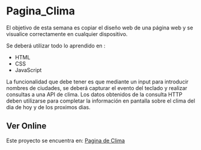 # Pagina_Clima
El objetivo de esta semana es copiar el diseño web de una página web y se visualice correctamente en cualquier dispositivo.

Se deberá utilizar todo lo aprendido en :
- HTML
- CSS
- JavaScript

La funcionalidad que debe tener es que mediante un input para introducir nombres de ciudades, se deberá capturar el evento del teclado y realizar consultas a una API de clima. 
Los datos obtenidos de la consulta HTTP deben utilizarse para completar la información en pantalla sobre el clima del dia de hoy y de los proximos dias.

## Ver Online
Este proyecto se encuentra en: [Pagina de Clima](https://ivankopech.github.io/Pagina_Clima/)
